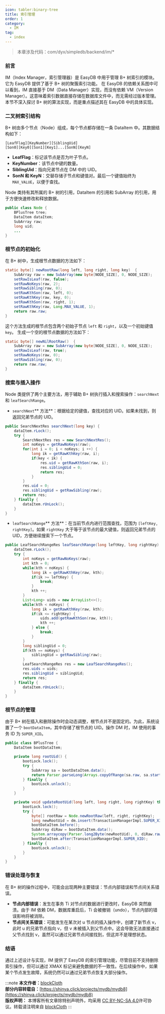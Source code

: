 ```yaml
---
icon: tabler:binary-tree
title: 索引管理
order: 1
category:
  - IM
tag:
  - index
---
```


> 本章涉及代码：com/dyx/simpledb/backend/im/*

### 前言

IM（Index Manager，索引管理器）是 EasyDB 中用于管理 B+ 树索引的模块。它为 EasyDB 提供了基于 B+ 树的聚簇索引功能。
在 EasyDB 的依赖关系图中可以看到，IM 直接基于 DM（Data Manager）实现，而没有依赖 VM（Version Manager）。这意味着索引数据直接存储在数据库文件中，而无需经过版本管理。本节不深入探讨 B+ 树的算法实现，而是重点描述其在 EasyDB 中的具体实现。

### 二叉树索引结构

B+ 树由多个节点（Node）组成，每个节点都存储在一条 DataItem 中。其数据结构如下：

```
[LeafFlag][KeyNumber][SiblingUid]
[Son0][Key0][Son1][Key1]...[SonN][KeyN]
```

- **LeafFlag**：标记该节点是否为叶子节点。
- **KeyNumber**：该节点中键的数量。
- **SiblingUid**：指向兄弟节点在 DM 中的 UID。
- **SonN 和 KeyN**：交替存储子节点和键值对。最后一个键值始终为 `MAX_VALUE`，以便于查找。

Node 类持有其所属的 B+ 树的引用，DataItem 的引用和 SubArray 的引用，用于方便快速修改和释放数据。

```java
public class Node {
    BPlusTree tree;
    DataItem dataItem;
    SubArray raw;
    long uid;
    ...
}
```

### 根节点的初始化

在 B+ 树中，生成根节点数据的方法如下：

```java
static byte[] newRootRaw(long left, long right, long key)  {
    SubArray raw = new SubArray(new byte[NODE_SIZE], 0, NODE_SIZE);
    setRawIsLeaf(raw, false);
    setRawNoKeys(raw, 2);
    setRawSibling(raw, 0);
    setRawKthSon(raw, left, 0);
    setRawKthKey(raw, key, 0);
    setRawKthSon(raw, right, 1);
    setRawKthKey(raw, Long.MAX_VALUE, 1);
    return raw.raw;
}
```

这个方法生成的根节点包含两个初始子节点 `left` 和 `right`，以及一个初始键值 `key`。
生成一个空的根节点数据的方法如下：

```java
static byte[] newNilRootRaw()  {
    SubArray raw = new SubArray(new byte[NODE_SIZE], 0, NODE_SIZE);
    setRawIsLeaf(raw, true);
    setRawNoKeys(raw, 0);
    setRawSibling(raw, 0);
    return raw.raw;
}
```

### 搜索与插入操作

Node 类提供了两个主要方法，用于辅助 B+ 树执行插入和搜索操作：`searchNext` 和 `leafSearchRange`。

- `searchNext`** 方法**：根据给定的键值，查找对应的 UID。如果未找到，则返回兄弟节点的 UID。

```java
public SearchNextRes searchNext(long key) {
    dataItem.rLock();
    try {
        SearchNextRes res = new SearchNextRes();
        int noKeys = getRawNoKeys(raw);
        for(int i = 0; i < noKeys; i ++) {
            long ik = getRawKthKey(raw, i);
            if(key < ik) {
                res.uid = getRawKthSon(raw, i);
                res.siblingUid = 0;
                return res;
            }
        }
        res.uid = 0;
        res.siblingUid = getRawSibling(raw);
        return res;
    } finally {
        dataItem.rUnLock();
    }
}
```

- `leafSearchRange`** 方法**：在当前节点内进行范围查找，范围为 `[leftKey, rightKey]`。如果 `rightKey` 大于等于该节点的最大键值，则返回兄弟节点的 UID，方便继续搜索下一个节点。

```java
public LeafSearchRangeRes leafSearchRange(long leftKey, long rightKey) {
    dataItem.rLock();
    try {
        int noKeys = getRawNoKeys(raw);
        int kth = 0;
        while(kth < noKeys) {
            long ik = getRawKthKey(raw, kth);
            if(ik >= leftKey) {
                break;
            }
            kth ++;
        }
        List<Long> uids = new ArrayList<>();
        while(kth < noKeys) {
            long ik = getRawKthKey(raw, kth);
            if(ik <= rightKey) {
                uids.add(getRawKthSon(raw, kth));
                kth ++;
            } else {
                break;
            }
        }
        long siblingUid = 0;
        if(kth == noKeys) {
            siblingUid = getRawSibling(raw);
        }
        LeafSearchRangeRes res = new LeafSearchRangeRes();
        res.uids = uids;
        res.siblingUid = siblingUid;
        return res;
    } finally {
        dataItem.rUnLock();
    }
}
```

### 根节点的管理

由于 B+ 树在插入和删除操作时会动态调整，根节点并不是固定的。为此，系统设置了一个 `bootDataItem`，其中存储了根节点的 UID。操作 DM 时，IM 使用的事务 ID 为 `SUPER_XID`。

```java
public class BPlusTree {
    DataItem bootDataItem;

    private long rootUid() {
        bootLock.lock();
        try {
            SubArray sa = bootDataItem.data();
            return Parser.parseLong(Arrays.copyOfRange(sa.raw, sa.start, sa.start+8));
        } finally {
            bootLock.unlock();
        }
    }

    private void updateRootUid(long left, long right, long rightKey) throws Exception {
        bootLock.lock();
        try {
            byte[] rootRaw = Node.newRootRaw(left, right, rightKey);
            long newRootUid = dm.insert(TransactionManagerImpl.SUPER_XID, rootRaw);
            bootDataItem.before();
            SubArray diRaw = bootDataItem.data();
            System.arraycopy(Parser.long2Byte(newRootUid), 0, diRaw.raw, diRaw.start, 8);
            bootDataItem.after(TransactionManagerImpl.SUPER_XID);
        } finally {
            bootLock.unlock();
        }
    }
}
```

### 错误处理与恢复

在 B+ 树的操作过程中，可能会出现两种主要错误：节点内部错误和节点间关系错误。

- **节点内部错误**：发生在事务 Ti 对节点的数据进行更改时，EasyDB 突然崩溃。由于 IM 依赖 DM，数据库重启后，Ti 会被撤销（undo），节点内部的错误影响将被消除。
- **节点间关系错误**：可能发生在某次对 u 节点的插入操作中，创建了新节点 v，此时 u 的兄弟节点指向 v，但 v 未被插入到父节点中。这会导致无法直接通过父节点找到 v，虽然可以通过兄弟节点间接找到，但这并不是理想状态。

### 结语

通过上述设计与实现，IM 提供了 EasyDB 的索引管理功能，尽管目前不支持删除索引操作，但可以通过 XMAX 标记来避免数据的不一致性。在后续操作中，如果某个节点发生故障，系统仍然可以通过兄弟节点恢复大部分操作。

:::note
**本文作者：**[blockCloth](https://github.com/blockCloth)  
**部分内容转载自：**[https://shinya.click/projects/mydb/mydb8](https://shinya.click/projects/mydb/mydb8)  
**版权声明：** 本博客所有文章除特别声明外，均采用 [CC BY-NC-SA 4.0](https://creativecommons.org/licenses/by/4.0/legalcode.zh-hans)许可协议。转载请注明来自 [blockCloth](https://github.com/blockCloth)
:::